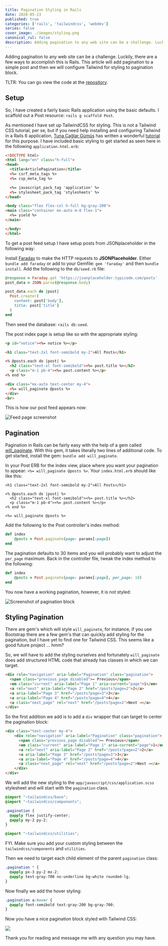 ```yaml
---
title: Pagination Styling in Rails
date: 2020-05-23
published: true
categories: ['rails', 'tailwindcss', 'webdev']
series: false
cover_image: ./images/styling.png
canonical_rul: false
description: Adding pagination to any web site can be a challenge. Luckily, there are a few ways to accomplish this is Rails. This article will add pagination to a simple post and then we will configure Tailwind for styling to pagination block.
---
```

Adding pagination to any web site can be a challenge. Luckily, there are a few ways to accomplish this is Rails. This article will add pagination to a simple post and then we will configure Tailwind for styling to pagination block.

TLTR: You can go view the code at the [repository](https://github.com/eclectic-coding/article-pagination-tailwindcss).

## Setup

So, I have created a fairly basic Rails application using the basic defaults. I scaffold out a Post resource: `rails g scaffold Post`.

As mentioned I have set up TailwindCSS for styling. This is not a Tailwind CSS tutorial, per se, but if you need help installing and configuring Tailwind in a Rails 6 application, [Tuna Çağlar Gümüş](https://dev.to/tcgumus) has written a wonderful [tutorial](https://dev.to/tcgumus/how-to-install-tailwind-css-on-rails-6-0-2h3f) for this purpose. I have included basic styling to get started as seen here in the following `application.html.erb`:

```html
<!DOCTYPE html>
<html lang="en" class="h-full">
<head>
  <title>ArticlePagination</title>
  <%= csrf_meta_tags %>
  <%= csp_meta_tag %>

  <%= javascript_pack_tag 'application' %>
  <%= stylesheet_pack_tag 'stylesheets' %>
</head>

<body class="flex flex-col h-full bg-gray-200">
<main class="container mx-auto m-8 flex-1">
  <%= yield %>
</main>

</body>
</html>
```

To get a post feed setup I have setup posts from JSONplaceholder in the following way:

Install [Faraday](https://github.com/lostisland/faraday) to make the HTTP requests to **JSONPlaceholder**. Either `bundle add faraday` or add to your Gemfile: `gem 'faraday'` and then `bundle install`. Add the following to the `db/seed.rb` file:

```ruby
@response = Faraday.get 'https://jsonplaceholder.typicode.com/posts'
post_data = JSON.parse(@response.body)

post_data.each do |post|
  Post.create!(
    content: post['body'],
    title: post['title']
  )
end
```
Then seed the database: `rails db:seed`.

The post index page is setup like so with the appropriate styling:

```html
<p id="notice"><%= notice %></p>

<h1 class="text-2xl font-semibold my-2">All Posts</h1>

<% @posts.each do |post| %>
  <h2 class="text-xl font-semibold"><%= post.title %></h2>
  <p class="m-1 pb-4"><%= post.content %></p>
<% end %>

<div class="mx-auto text-center my-4">
  <%= will_paginate @posts %>
</div>
<br>
```
This is how our post feed appears now:

![Feed page screenshot](./images/pagination-feed.png)

## Pagination

Pagination in Rails can be fairly easy with the help of a gem called [will_paginate](). With this gem, it takes literally two lines of additional code. To get started, install the gem: `bundle add will_paginate`.

In your Post ERB for the index view, place where you want your pagination to appear: `<%= will_paginate @posts %>`. Your `index.html.erb` should like like this:

```erb
<h1 class="text-2xl font-semibold my-2">All Posts</h1>

<% @posts.each do |post| %>
  <h2 class="text-xl font-semibold"><%= post.title %></h2>
  <p class="m-1 pb-4"><%= post.content %></p>
<% end %>

<%= will_paginate @posts %>

```

Add the following to the Post controller's index method:

```ruby
def index
    @posts = Post.paginate(page: params[:page])
end
```

The pagination defaults to 30 items and you will probably want to adjust the `per_page` maximum. Back in the controller file, tweak the index method to the following:

```ruby
def index
    @posts = Post.paginate(page: params[:page], per_page: 10)
end
```
You now have a working pagination, however, it is not styled:

![Screenshot of pagination block](./images/pagination-block.png)

## Styling Pagination

There are gem's which will style `will_paginate`, for instance, if you use Bootstrap there are a few gem's that can quickly add styling for the pagination, but I have yet to find one for Tailwind CSS. This seems like a good future project ... hmm?

So, we will have to add the styling ourselves and fortunately `will_paginate` does add structured HTML code that already has classes in which we can target.

```html
<div role="navigation" aria-label="Pagination" class="pagination">
  <span class="previous_page disabled">← Previous</span> 
  <em class="current" aria-label="Page 1" aria-current="page">1</em> 
  <a rel="next" aria-label="Page 2" href="/posts?page=2">2</a> 
  <a aria-label="Page 3" href="/posts?page=3">3</a> 
  <a aria-label="Page 4" href="/posts?page=4">4</a> 
  <a class="next_page" rel="next" href="/posts?page=2">Next →</a>
</div>
```

So the first addition we add is to add a `div` wrapper that can target to center the pagination block:
```html
<div class="text-center my-4">
    <div role="navigation" aria-label="Pagination" class="pagination">
      <span class="previous_page disabled">← Previous</span> 
      <em class="current" aria-label="Page 1" aria-current="page">1</em> 
      <a rel="next" aria-label="Page 2" href="/posts?page=2">2</a> 
      <a aria-label="Page 3" href="/posts?page=3">3</a> 
      <a aria-label="Page 4" href="/posts?page=4">4</a> 
      <a class="next_page" rel="next" href="/posts?page=2">Next →</a>
    </div>
</div>
```

We will add the new styling to the `app/javascript/css/application.scss` stylesheet and will start with the `pagination` class.

```scss
@import "~tailwindcss/base";
@import "~tailwindcss/components";

.pagination {
  @apply flex justify-center;
  @apply my-2 py-2;
}

@import "~tailwindcss/utilities"; 
```
FYI. Make sure you add your custom styling between the `tailwindcss/components` and `utilities`.

Then we need to target each child element of the parent `pagination` class:

```scss
.pagination * {
  @apply px-3 py-2 mx-2;
  @apply text-gray-700 no-underline bg-white rounded-lg;
}
```
Now finally we add the hover styling:
```scss
.pagination a:hover {
  @apply font-semibold text-gray-200 bg-gray-700;
}
```

Now you have a nice pagination block styled with Tailwind CSS:

![](./images/pagination-styled.png)

Thank you for reading and message me with any question you may have.
